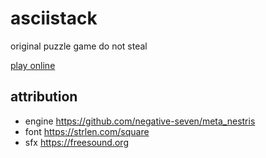 # asciistack

original puzzle game do not steal

[play online](https://kirjava.xyz/asciistack)

## attribution

* engine https://github.com/negative-seven/meta_nestris
* font https://strlen.com/square
* sfx https://freesound.org
